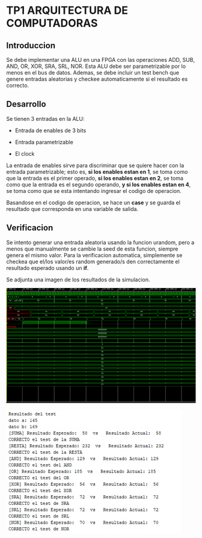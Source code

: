 # TP1 ARQUITECTURA DE COMPUTADORAS

## Introduccion

Se debe implementar una ALU en una FPGA con las operaciones ADD, SUB, AND, OR, XOR, SRA, SRL, NOR. Esta ALU debe ser parametrizable por lo menos en el bus de datos. Ademas, se debe incluir un test bench que genere entradas aleatorias y checkee automaticamente si el resultado es correcto.

## Desarrollo

Se tienen 3 entradas en la ALU:

- Entrada de enables de 3 bits

- Entrada parametrizable

- El clock

La entrada de enables sirve para discriminar que se quiere hacer con la entrada parametrizable; esto es, **si los enables estan en 1**, se toma como que la entrada es el primer operado, **si los enables estan en 2**, se toma como que la entrada es el segundo operando, **y si los enables estan en 4**, se toma como que se esta intentando ingresar el codigo de operacion.

Basandose en el codigo de operacion, se hace un **case** y se guarda el resultado que corresponda en una variable de salida.

## Verificacion

Se intento generar una entrada aleatoria usando la funcion urandom, pero a menos que manualmente se cambie la seed de esta funcion, siempre genera el mismo valor. Para la verificacion automatica, simplemente se checkea que el/los valor/es random generado/s den correctamente el resultado esperado usando un **if**.

Se adjunta una imagen de los resultados de la simulacion.

![](simulacion.PNG)

![](resultados.jpg)